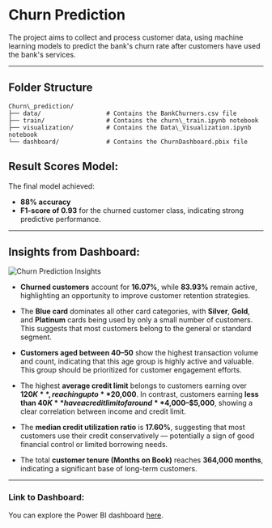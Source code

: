 # Churn Prediction

The project aims to collect and process customer data, using machine learning models to predict the bank's churn rate after customers have used the bank's services.

---

## Folder Structure
```
Churn\_prediction/
├── data/                  # Contains the BankChurners.csv file
├── train/                 # Contains the churn\_train.ipynb notebook
├── visualization/         # Contains the Data\_Visualization.ipynb notebook
└── dashboard/             # Contains the ChurnDashboard.pbix file
```

## Result Scores Model:
The final model achieved:
- **88% accuracy** 
- **F1-score of 0.93** for the churned customer class, indicating strong predictive performance.

---

## Insights from Dashboard:

![Churn Prediction Insights](https://github.com/user-attachments/assets/2d8d64cb-a0fa-4d36-8ff1-ac80d6efd0a3)

- **Churned customers** account for **16.07%**, while **83.93%** remain active, highlighting an opportunity to improve customer retention strategies.
  
- The **Blue card** dominates all other card categories, with **Silver**, **Gold**, and **Platinum** cards being used by only a small number of customers. This suggests that most customers belong to the general or standard segment.

- **Customers aged between 40–50** show the highest transaction volume and count, indicating that this age group is highly active and valuable. This group should be prioritized for customer engagement efforts.

- The highest **average credit limit** belongs to customers earning over **$120K**, reaching up to **$20,000**. In contrast, customers earning **less than $40K** have a credit limit of around **$4,000–$5,000**, showing a clear correlation between income and credit limit.

- The **median credit utilization ratio** is **17.60%**, suggesting that most customers use their credit conservatively — potentially a sign of good financial control or limited borrowing needs.

- The total **customer tenure (Months on Book)** reaches **364,000 months**, indicating a significant base of long-term customers.

---

### Link to Dashboard:
You can explore the Power BI dashboard [here](https://github.com/thanhthao2004/Churn_prediction/tree/main/dashboard).
